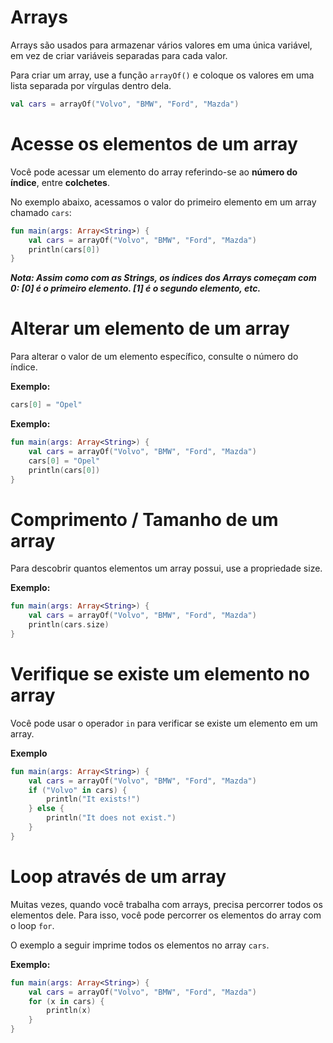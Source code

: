 # Arrays

Arrays são usados para armazenar vários valores em uma única variável, em vez de criar variáveis separadas para cada valor.

Para criar um array, use a função `arrayOf()` e coloque os valores em uma lista separada por vírgulas dentro dela.

```kotlin
val cars = arrayOf("Volvo", "BMW", "Ford", "Mazda")
```

# Acesse os elementos de um array

Você pode acessar um elemento do array referindo-se ao **número do índice**, entre **colchetes**.

No exemplo abaixo, acessamos o valor do primeiro elemento em um array chamado `cars`:

```kotlin runnable
fun main(args: Array<String>) {
    val cars = arrayOf("Volvo", "BMW", "Ford", "Mazda")
    println(cars[0])
}
```

***Nota: Assim como com as Strings, os índices dos Arrays começam com 0: [0] é o primeiro elemento. [1] é o segundo elemento, etc.***

# Alterar um elemento de um array

Para alterar o valor de um elemento específico, consulte o número do índice.

**Exemplo:**

```kotlin
cars[0] = "Opel"
```

**Exemplo:**

```kotlin runnable
fun main(args: Array<String>) {
    val cars = arrayOf("Volvo", "BMW", "Ford", "Mazda")
    cars[0] = "Opel"
    println(cars[0]) 
}
```

# Comprimento / Tamanho de um array

Para descobrir quantos elementos um array possui, use a propriedade size.

**Exemplo:**

```kotlin runnable
fun main(args: Array<String>) {
    val cars = arrayOf("Volvo", "BMW", "Ford", "Mazda")
    println(cars.size) 
}
```

# Verifique se existe um elemento no array

Você pode usar o operador `in` para verificar se existe um elemento em um array.

**Exemplo**

```kotlin runnable
fun main(args: Array<String>) {
    val cars = arrayOf("Volvo", "BMW", "Ford", "Mazda")
    if ("Volvo" in cars) {
        println("It exists!")
    } else {
        println("It does not exist.")
    }
}
```

# Loop através de um array

Muitas vezes, quando você trabalha com arrays, precisa percorrer todos os elementos dele.
Para isso, você pode percorrer os elementos do array com o loop `for`.

O exemplo a seguir imprime todos os elementos no array `cars`.

**Exemplo:**

```kotlin runnable
fun main(args: Array<String>) {
    val cars = arrayOf("Volvo", "BMW", "Ford", "Mazda")
    for (x in cars) {
        println(x)
    }
}
```
